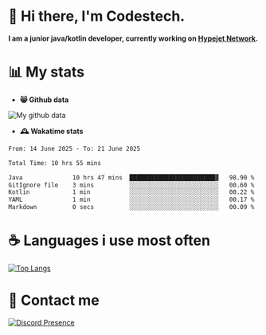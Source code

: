 # 👋 Hi there, I'm Codestech.
**I am a junior java/kotlin developer, currently working on [Hypejet Network](https://github.com/Hypejet).**

# 📊 My stats
- **😸 Github data**

![My github data](https://github-readme-stats.vercel.app/api?username=Codestech1&count_private=true&include_all_commits=true&theme=codeSTACKr)

- **🕰️ Wakatime stats**
<!--START_SECTION:waka-->

```txt
From: 14 June 2025 - To: 21 June 2025

Total Time: 10 hrs 55 mins

Java              10 hrs 47 mins  ████████████████████████▓   98.90 %
GitIgnore file    3 mins          ░░░░░░░░░░░░░░░░░░░░░░░░░   00.60 %
Kotlin            1 min           ░░░░░░░░░░░░░░░░░░░░░░░░░   00.22 %
YAML              1 min           ░░░░░░░░░░░░░░░░░░░░░░░░░   00.17 %
Markdown          0 secs          ░░░░░░░░░░░░░░░░░░░░░░░░░   00.09 %
```

<!--END_SECTION:waka-->

# ☕ Languages i use most often
[![Top Langs](https://github-readme-stats.vercel.app/api/top-langs/?username=Codestech1&layout=compact&langs_count=8&exclude_repo=window5000.github.io&theme=codeSTACKr)](https://github.com/anuraghazra/github-readme-stats)

# 💬 Contact me
[![Discord Presence](https://lanyard.cnrad.dev/api/650718742157852740)](https://discord.com/users/650718742157852740)
</br>
